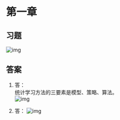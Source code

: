 # 第一章

## 习题  
![img](https://github.com/lcylmhlcy/lihang_book_algorithm/blob/master/%E8%AF%BE%E5%90%8E%E7%AD%94%E6%A1%88/img/1-xiti.png)  

## 答案  
1. 答：  
统计学习方法的三要素是模型、策略、算法。  
![img](https://github.com/lcylmhlcy/lihang_book_algorithm/raw/master/%E8%AF%BE%E5%90%8E%E7%AD%94%E6%A1%88/img/1-1.png)  

2. 答：
![img](https://github.com/lcylmhlcy/lihang_book_algorithm/raw/master/%E8%AF%BE%E5%90%8E%E7%AD%94%E6%A1%88/img/1-2.png)  

